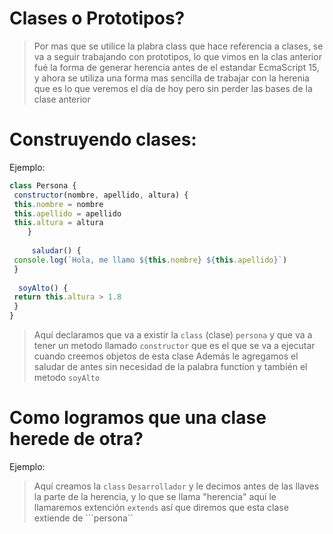 # Clases o Prototipos?
> Por mas que se utilice la plabra class que hace referencia a clases, se va a seguir trabajando con prototipos, lo que vimos en la clas anterior fué la forma de generar herencia antes de el estandar EcmaScript 15, y ahora se utiliza una forma mas sencilla de trabajar con la herenia que es lo que veremos el día de hoy pero sin perder las bases de la clase anterior

# Construyendo clases:
Ejemplo:
```js
class Persona {
 constructor(nombre, apellido, altura) {
 this.nombre = nombre
 this.apellido = apellido
 this.altura = altura
	}
	
	 saludar() {
 console.log(`Hola, me llamo ${this.nombre} ${this.apellido}`)
 }
 
  soyAlto() {
 return this.altura > 1.8
 }
}
```
> Aquí declaramos que va a existir la ```class``` (clase) ```persona``` y que va a tener un metodo llamado ```constructor``` que es el que se va a ejecutar cuando creemos objetos de esta clase 
> Además le agregamos el saludar de antes sin necesidad de la palabra function y también el metodo ```soyAlto```


# Como logramos que una clase herede de otra?
Ejemplo:


> Aquí creamos la ```class``` ```Desarrollador``` y le decimos antes de las llaves la parte de la herencia, y lo que se llama "herencia" aquí le llamaremos extención ```extends``` así que diremos que esta clase extiende de ```persona``